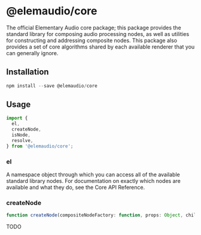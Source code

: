 # @elemaudio/core

The official Elementary Audio core package; this package provides the standard library for composing
audio processing nodes, as well as utilities for constructing and addressing composite nodes. This package
also provides a set of core algorithms shared by each available renderer that you can generally ignore.

## Installation

```js
npm install --save @elemaudio/core
```

## Usage

```js
import {
  el,
  createNode,
  isNode,
  resolve,
} from '@elemaudio/core';
```

### el

A namespace object through which you can access all of the available standard library nodes. For
documentation on exactly which nodes are available and what they do, see the Core API Reference.

### createNode

```ts
function createNode(compositeNodeFactory: function, props: Object, children: array<Node_Repr_t>);
```

TODO
